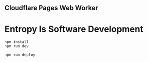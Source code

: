 ## Cloudflare Pages Web Worker
# Entropy Is Software Development


```
npm install
npm run dev
```

```
npm run deploy
```
